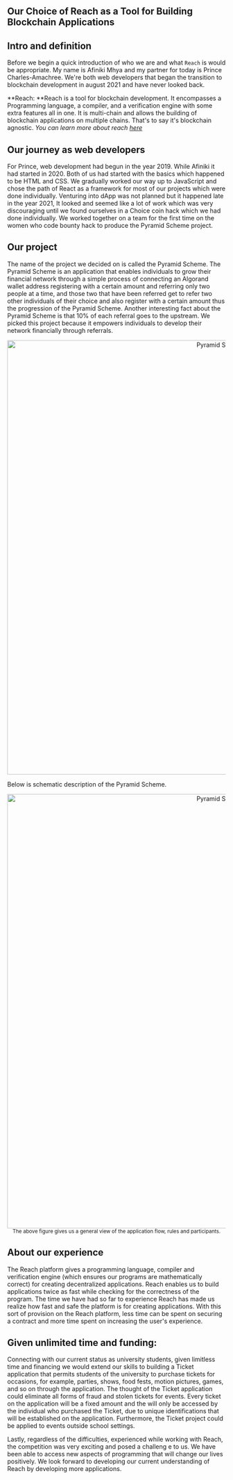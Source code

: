## Our Choice of Reach as a Tool for Building Blockchain Applications

## Intro and definition
Before we begin a quick introduction of who we are and what `Reach` is would be appropriate. 
My name is Afiniki Mhya and my partner for today is Prince Charles-Amachree. We're both web developers that began the transition to blockchain development in august 2021 and have never looked back.

**Reach: **Reach is a tool for blockchain development. It encompasses a Programming language, a compiler, and a verification engine with some extra features all in one. It is multi-chain and allows the building of blockchain applications on multiple chains. That's to say it's blockchain agnostic. 
*You can learn more about reach [here](https://www.reach.sh/)*


## Our journey as web developers
For Prince, web development had begun in the year 2019. While Afiniki it had started in 2020. Both of us had started with the basics which happened to be HTML and CSS. We gradually worked our way up to JavaScript and chose the path of React as a framework for most of our projects which were done individually. Venturing into dApp was not planned but it happened late in the year 2021, It looked and seemed like a lot of work which was very discouraging until we found ourselves in a Choice coin hack which we had done individually. We worked together on a team for the first time on the women who code bounty hack to produce the Pyramid Scheme project.
 
## Our project
The name of the project we decided on is called the Pyramid Scheme. The Pyramid Scheme is an application that enables individuals to grow their financial network through a simple process of connecting an Algorand wallet address registering with a certain amount and referring only two people at a time, and those two that have been referred get to refer two other individuals of their choice and also register with a certain amount thus the progression of the Pyramid Scheme. Another interesting fact about the Pyramid Scheme is that 10% of each referral goes to the upstream. We picked this project because it empowers individuals to develop their network financially through referrals.
<div align="center">
  <img alt="Pyramid Scheme App" src="https://media.giphy.com/media/e1zbZCtDYigoDaGUJq/giphy.gif" width="1000"><br>
</div>

Below is schematic description of the Pyramid Scheme.
<div align="center">
  <img alt="Pyramid Scheme App" src="https://i.ibb.co/T4h2CRx/flow.png" width="1000"><br>
  <sup>The above figure gives us a general view of the application flow, rules and participants.  <sup>
</div>


## About our experience

The Reach platform gives a programming language, compiler and verification engine (which ensures our programs are mathematically correct) for creating decentralized applications. Reach enables us to build applications twice as fast while checking for the correctness of the program. The time we have had so far to experience Reach has made us realize how fast and safe the platform is for creating applications. With this sort of provision on the Reach platform, less time can be spent on securing a contract and more time spent on increasing the user's experience.

## Given unlimited time and funding:
Connecting with our current status as university students, given limitless time and financing we would extend our skills to building a Ticket application that permits students of the university to purchase tickets for occasions, for example, parties, shows, food fests, motion pictures, games, and so on through the application. The thought of the Ticket application could eliminate all forms of fraud and stolen tickets for events. Every ticket on the application will be a fixed amount and the will only be accessed by the individual who purchased the Ticket, due to unique identifications that will be established on the application. Furthermore, the Ticket project could be applied to events outside school settings.
 
Lastly, regardless of the difficulties, experienced while working with Reach, the competition was very exciting and posed a challeng e to us. We have been able to access new aspects of programming that will change our lives positively. We look forward to developing our current understanding of Reach by developing more applications.
